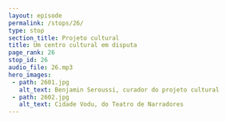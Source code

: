 ```yaml
---
layout: episode
permalink: /stops/26/
type: stop
section_title: Projeto cultural
title: Um centro cultural em disputa
page_rank: 26
stop_id: 26
audio_file: 26.mp3
hero_images:
 - path: 2601.jpg
   alt_text: Benjamin Seroussi, curador do projeto cultural
 - path: 2602.jpg
   alt_text: Cidade Vodu, do Teatro de Narradores
---
```

